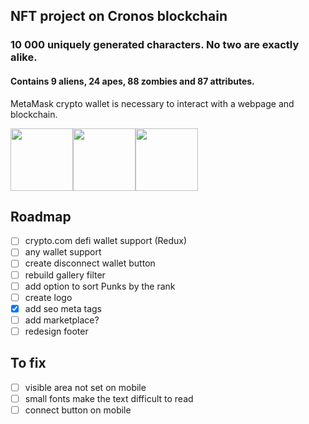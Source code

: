 ## NFT project on Cronos blockchain
### 10 000 uniquely generated characters. No two are exactly alike.
#### Contains 9 aliens, 24 apes, 88 zombies and 87 attributes.
MetaMask crypto wallet is necessary to interact with a webpage and blockchain. 

<img src="https://gateway.pinata.cloud/ipfs/QmPEtccRodRgyhQwiBrmTMZkoeo3skbCWFpkg4CqahGrf1/1038.png" width="100" height="100"><img src="https://gateway.pinata.cloud/ipfs/QmPEtccRodRgyhQwiBrmTMZkoeo3skbCWFpkg4CqahGrf1/1568.png" width="100" height="100"><img src="https://gateway.pinata.cloud/ipfs/QmPEtccRodRgyhQwiBrmTMZkoeo3skbCWFpkg4CqahGrf1/2323.png" width="100" height="100">


## Roadmap 

- [ ] crypto.com defi wallet support (Redux)
- [ ] any wallet support
- [ ] create disconnect wallet button
- [ ] rebuild gallery filter
- [ ] add option to sort Punks by the rank
- [ ] create logo
- [x] add seo meta tags
- [ ] add marketplace?
- [ ] redesign footer

## To fix
- [ ] visible area not set on mobile
- [ ] small fonts make the text difficult to read
- [ ] connect button on mobile
